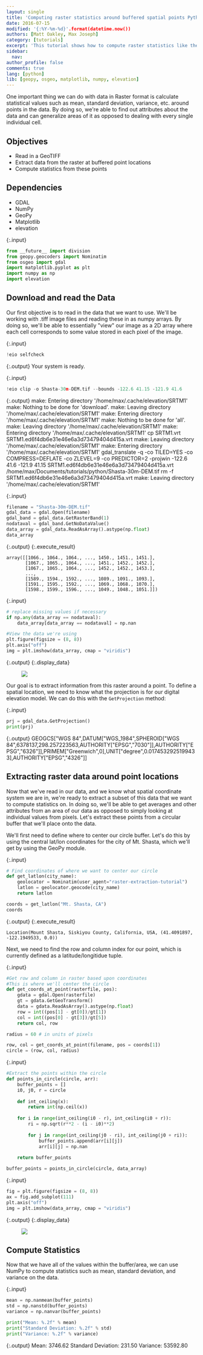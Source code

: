 ```yaml
---
layout: single
title: 'Computing raster statistics around buffered spatial points Python'
date: 2016-07-15
modified: '{:%Y-%m-%d}'.format(datetime.now())
authors: [Matt Oakley, Max Joseph]
category: [tutorials]
excerpt: 'This tutorial shows how to compute raster statistics like the mean and variance around buffered spatial points in Python.'
sidebar:
  nav:
author_profile: false
comments: true
lang: [python]
lib: [geopy, osgeo, matplotlib, numpy, elevation]
---
```

One important thing we can do with data in Raster format is calculate statistical values such as mean, standard deviation, variance, etc. around points in the data. By doing so, we're able to find out attributes about the data and can generalize areas of it as opposed to dealing with every single individual cell.

## Objectives

- Read in a GeoTIFF
- Extract data from the raster at buffered point locations
- Compute statistics from these points

## Dependencies

- GDAL
- NumPy
- GeoPy
- Matplotlib
- elevation



{:.input}
```python
from __future__ import division
from geopy.geocoders import Nominatim
from osgeo import gdal
import matplotlib.pyplot as plt
import numpy as np
import elevation
```

## Download and read the Data

Our first objective is to read in the data that we want to use. We'll be working with .tiff image files and reading these in as numpy arrays. By doing so, we'll be able to essentially "view" our image as a 2D array where each cell corresponds to some value stored in each pixel of the image.

{:.input}
```python
!eio selfcheck
```

{:.output}
    Your system is ready.



{:.input}
```python
!eio clip -o Shasta-30m-DEM.tif --bounds -122.6 41.15 -121.9 41.6 
```

{:.output}
    make: Entering directory '/home/max/.cache/elevation/SRTM1'
    make: Nothing to be done for 'download'.
    make: Leaving directory '/home/max/.cache/elevation/SRTM1'
    make: Entering directory '/home/max/.cache/elevation/SRTM1'
    make: Nothing to be done for 'all'.
    make: Leaving directory '/home/max/.cache/elevation/SRTM1'
    make: Entering directory '/home/max/.cache/elevation/SRTM1'
    cp SRTM1.vrt SRTM1.ed6f4db6e31e46e6a3d73479404d415a.vrt
    make: Leaving directory '/home/max/.cache/elevation/SRTM1'
    make: Entering directory '/home/max/.cache/elevation/SRTM1'
    gdal_translate -q -co TILED=YES -co COMPRESS=DEFLATE -co ZLEVEL=9 -co PREDICTOR=2 -projwin -122.6 41.6 -121.9 41.15 SRTM1.ed6f4db6e31e46e6a3d73479404d415a.vrt /home/max/Documents/tutorials/python/Shasta-30m-DEM.tif
    rm -f SRTM1.ed6f4db6e31e46e6a3d73479404d415a.vrt
    make: Leaving directory '/home/max/.cache/elevation/SRTM1'



{:.input}
```python
filename = "Shasta-30m-DEM.tif"
gdal_data = gdal.Open(filename)
gdal_band = gdal_data.GetRasterBand(1)
nodataval = gdal_band.GetNoDataValue()
data_array = gdal_data.ReadAsArray().astype(np.float)
data_array
```

{:.output}
{:.execute_result}



    array([[1066., 1064., 1064., ..., 1450., 1451., 1451.],
           [1067., 1065., 1064., ..., 1451., 1452., 1452.],
           [1067., 1065., 1064., ..., 1452., 1452., 1453.],
           ...,
           [1589., 1594., 1592., ..., 1089., 1091., 1093.],
           [1591., 1595., 1592., ..., 1069., 1068., 1070.],
           [1598., 1599., 1596., ..., 1049., 1048., 1051.]])





{:.input}
```python
# replace missing values if necessary
if np.any(data_array == nodataval):
    data_array[data_array == nodataval] = np.nan

#View the data we're using
plt.figure(figsize = (8, 8))
plt.axis("off")
img = plt.imshow(data_array, cmap = "viridis")
```

{:.output}
{:.display_data}

<figure>

<img src = "{{ site.url }}//images/tutorials/python/extract-raster-around-buffered-points_7_0.png">

</figure>




Our goal is to extract information from this raster around a point. To define a spatial location, we need to know what the projection is for our digital elevation model. We can do this with the `GetProjection` method:

{:.input}
```python
prj = gdal_data.GetProjection()
print(prj)
```

{:.output}
    GEOGCS["WGS 84",DATUM["WGS_1984",SPHEROID["WGS 84",6378137,298.257223563,AUTHORITY["EPSG","7030"]],AUTHORITY["EPSG","6326"]],PRIMEM["Greenwich",0],UNIT["degree",0.0174532925199433],AUTHORITY["EPSG","4326"]]



## Extracting raster data around point locations

Now that we've read in our data, and we know what spatial coordinate system we are in, we're ready to extract a subset of this data that we want to compute statistics on. In doing so, we'll be able to get averages and other attributes from an area of our data as opposed to simply looking at individual values from pixels. Let's extract these points from a circular buffer that we'll place onto the data.

We'll first need to define where to center our circle buffer. Let's do this by using the central lat/lon coordinates for the city of Mt. Shasta, which we'll get by using the GeoPy module.

{:.input}
```python
# Find coordinates of where we want to center our circle
def get_latlon(city_name):
    geolocator = Nominatim(user_agent="raster-extraction-tutorial")
    latlon = geolocator.geocode(city_name)
    return latlon

coords = get_latlon("Mt. Shasta, CA")
coords
```

{:.output}
{:.execute_result}



    Location(Mount Shasta, Siskiyou County, California, USA, (41.4091897, -122.1949533, 0.0))





Next, we need to find the row and column index for our point, which is currently defined as a latitude/longitidue tuple. 

{:.input}
```python
#Get row and column in raster based upon coordinates
#This is where we'll center the circle
def get_coords_at_point(rasterfile, pos):
    gdata = gdal.Open(rasterfile)
    gt = gdata.GetGeoTransform()
    data = gdata.ReadAsArray().astype(np.float)
    row = int((pos[1] - gt[0])/gt[1])
    col = int((pos[0] - gt[3])/gt[5])
    return col, row

radius = 60 # in units of pixels

row, col = get_coords_at_point(filename, pos = coords[1]) 
circle = (row, col, radius)
```

{:.input}
```python
#Extract the points within the circle
def points_in_circle(circle, arr):
    buffer_points = []
    i0, j0, r = circle
    
    def int_ceiling(x):
        return int(np.ceil(x))
    
    for i in range(int_ceiling(i0 - r), int_ceiling(i0 + r)):
        ri = np.sqrt(r**2 - (i - i0)**2)
        
        for j in range(int_ceiling(j0 - ri), int_ceiling(j0 + ri)):
            buffer_points.append(arr[i][j])
            arr[i][j] = np.nan
    
    return buffer_points

buffer_points = points_in_circle(circle, data_array)
```

{:.input}
```python
fig = plt.figure(figsize = (8, 8))
ax = fig.add_subplot(111)
plt.axis("off")
img = plt.imshow(data_array, cmap = "viridis")
```

{:.output}
{:.display_data}

<figure>

<img src = "{{ site.url }}//images/tutorials/python/extract-raster-around-buffered-points_15_0.png">

</figure>




## Compute Statistics

Now that we have all of the values within the buffer/area, we can use NumPy to compute statistics such as mean, standard deviation, and variance on the data.

{:.input}
```python
mean = np.nanmean(buffer_points)
std = np.nanstd(buffer_points)
variance = np.nanvar(buffer_points)

print("Mean: %.2f" % mean)
print("Standard Deviation: %.2f" % std)
print("Variance: %.2f" % variance)
```

{:.output}
    Mean: 3746.62
    Standard Deviation: 231.50
    Variance: 53592.80



